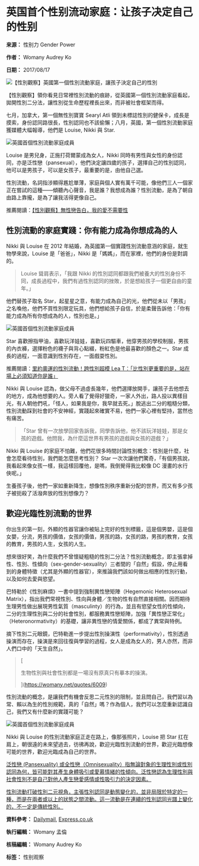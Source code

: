 # 英国首个性别流动家庭：让孩子决定自己的性别

**来源：** 性别力 Gender Power

**作者：** Womany Audrey Ko

**日期：** 2017/08/17

![【性別觀察】英國第一個性別流動家庭，讓孩子決定自己的性別](https://womany.net/cdn-cgi/image/w=1119,f=auto,fit=scale-down/https://castle.womany.net/images/articles/14162/womany_xing_bie_guan_cha_3_1502942308-7727-8912.jpg)

【性別觀察】領你看見日常裡性別流動的痕跡，從英國第一個性別流動家庭看起，拋開性別二分法，讓性別從生命歷程裡長出來，而非被社會框架而得。

七月，加拿大，第一個無性別寶寶 Searyl Atli 領到未標誌性別的健保卡，成長是摸索，身份認同路很長，性別認同也不該偷懶；八月，英國，第一個性別流動家庭獲媒體大幅報導，他們是 Louise, Nikki 與 Star.

![英國首個性別流動家庭成員](https://womany.net/cdn-cgi/image/w=800,fit=scale-down,f=auto/https://castle.womany.net/images/content/pictures/62378/womany_Star_2_1502810297-14044-6761.jpg)

Louise 是男兒身，正施打荷爾蒙成為女人，Nikki 同時有男性與女性的身份認同，亦是泛性戀（pansexual），他們決定讓四歲的孩子，選擇自己的性別認同，他可以是男孩子，可以是女孩子，最重要的是，由他自己選。

性別流動，名詞指涉顯得尷尬單薄，家庭與個人實有萬千可能，像他們三人一個家正在嘗試的這種——傾聽內心聲音，我是誰？我想成為誰？性別流動，是為了朝自由路上靠攏，是為了讓我活得更像自己。

推薦閱讀：[【性別觀察】無性戀告白，我的愛不需要性](/read/article/13219?ref=readout_text)

## 性別流動的家庭實踐：你有能力成為你想成為的人

Nikki 與 Louise 在 2012 年結婚，為英國第一個實踐性別流動意涵的家庭，就生物學來說，Louise 是「爸爸」，Nikki 是「媽媽」，而在家裡，他們的身份是對調的。

> Louise 聳肩表示，「我跟 Nikki 的性別認同都跟我們被養大的性別身份不同，成長過程中，我們有過性別認同的挫敗，於是想給孩子一個更自由的童年。」

他們替孩子取名 Star，起星星之意，有能力成為自己的光，他們從未以「男孩」之名喚他，他們不買性別限定玩具，他們想給孩子自信，於是柔聲告訴他：「你有能力成為所有你想成為的人，性別也是。」

![英國首個性別流動家庭成員](https://womany.net/cdn-cgi/image/w=800,fit=scale-down,f=auto/https://castle.womany.net/images/content/pictures/62379/womany_star_4_1502810313-14047-8406.jpg)

Star 喜歡擦指甲油，喜歡玩洋娃娃，喜歡玩四驅車，他穿男孩的學校制服，男孩的內衣褲，選擇粉色的襪子與背心點綴，粉紅色是他最喜歡的顏色之一。Star 成長的過程，一面意識到性別存在，一面戲耍性別。

推薦閱讀：[里約奧運的性別流動！跨性別超模 Lea T：「比性別更重要的是，站在場上必須知道你是誰」](/read/article/11383?ref=readout_text)

Nikki 與 Louise 認為，做父母不過虛長幾年，他們選擇放開手，讓孩子去他想去的地方，成為他想要的人。旁人看了覺得好獵奇，一家人外出，路人投以異樣目光，有人朝他們吼，「怪人，如果我是你，我早就去死。」脫逃出二分的粗糙分類，性別流動踩到社會的不安神經，實踐起來確實不易，他們一家心裡有堅持，當然也有痛苦。

> 「Star 曾有一次放學回家告訴我，同學告訴他，他不該玩洋娃娃，那是女孩的遊戲。他問我，為什麼這世界有男孩的遊戲與女孩的遊戲？」

Nikki 與 Louise 的家庭不怕難，他們花很多時間討論性別概念：性別是什麼，社會怎麼看待性別，我們能怎麼思考性別？ Star 一次次讓他們驚奇，「有個男孩說，我看起來像女孩一樣，我這樣回覆他，是嗎，我倒覺得我比較像 DC 漫畫的水行俠呢。」

生養孩子後，他們一家如重新降生，想像性別秩序重新分配的世界，而又有多少孩子被扼殺了活潑奔放的性別想像力？

## 歡迎光臨性別流動的世界

你出生的第一刻，外顯的性器官讓你被貼上完好的性別標籤，這是個男嬰，這是個女嬰，分流，男孩的價值，女孩的價值，男孩的路，女孩的路，男孩的教育，女孩的教育，男孩的人生，女孩的人生。

想來很好笑，為什麼我們不曾懷疑粗糙的性別二分法？性別流動概念，即主張拿掉性、性別、性傾向（sex-gender-sexuality）三者間的「自然」假設，停止用看到的身體特徵（尤其是外顯的性器官），來推論我們該如何做出相應的性別行動，以及如何去愛與慾望。

巴特勒於《性別麻煩》一書中提到強制異性戀矩陣（Hegemonic Heterosexual Matrix），指出我們常視性別、性向與身體／生物的性有自然直接相關。因而期待生理男性做出展現男性氣質（masculinty）的行為，並且有慾望女性的性傾向，二分的生理性別與二分的社會性別，都服務異性戀矩陣，加強「異性戀正常化」（Heteronormativity）的基礎，讓非異性戀的情愛關係，都成了異常與特例。

摘下性別二元眼鏡，巴特勒進一步提出性別操演性（performativity），性別透過操演而存在，操演是來回往復與學習的過程，女人是成為女人的，男人亦然，而非人們口中的「天生自然」。

> [
> 
> 生物性別與社會性別都是一場沒有原真只有摹本的操演。
> 
> ](https://womany.net/quotes/6009)

性別流動的概念，是讓我們有機會反思二元性別的限制，並且問自己，我們習以為常、賴以為生的性別規範，真的「自然」嗎？作為個人，我們可以怎麼重新認識自己，我們又有什麼新的實踐可能？

![英國首個性別流動家庭成員](https://womany.net/cdn-cgi/image/w=800,fit=scale-down,f=auto/https://castle.womany.net/images/content/pictures/62377/womany_Star_1502810274-14047-2559.jpg)

Nikki 與 Louise 的性別流動家庭正走在路上，像那張照片，Louise 把 Star 扛在肩上，朝很遠的未來望過去，彷彿再說，歡迎光臨性別流動的世界，歡迎光臨想像可能的世界，歡迎光臨成為自己的世界。

[泛性戀 (Pansexuality) 或全性戀（Omnisexuality）指無論對象的生理性別或性別認同為何，皆可能對其產生身體吸引或愛慕情緒的性傾向。泛性戀認為生理性別與社會性別不是自己對他人產生戀愛感情或性吸引力的決定因素。](https://womany.net/genderpower/pedias/6010)

[性別流動打破性別二元視角，主張性別認同是動態變化的，並非局限於特定的一種，而是在兩者或以上的狀態之間流動。這一流動是在連續的性別認同光譜上變化的，不一定是傳統性別。](https://womany.net/genderpower/pedias/6011)

**資料參考：** [Dailymail](http://www.dailymail.co.uk/femail/article-4786350/Britain-s-gender-fluid-family.html#ixzz4pgn0u1bQ), [Express.co.uk](http://www.express.co.uk/news/uk/840528/Gender-fluid-family-mum-dad-neutral-Nikki-Louise-Braven-Star-Cloud)

**執行編輯：** Womany 孟倫

**核稿編輯：** Womany Audrey Ko

**标签：** 性别观察
